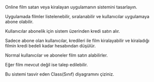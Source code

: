 Online film satan veya kiralayan uygulamanın sistemini tasarlayın.

Uygulamada filmler listelenebilir, sıralanabilir ve kullanıcılar uygulamaya abone olabilir.

Kullanıcılar abonelik için sistem üzerinden kredi satın alır.

Sadece abone olan kullanıcılar, kredileri ile film kiralayabilir ve kiraladığı filmin kredi bedeli kadar hesabından düşülür.

Normal kullanıcılar ve aboneler film satın alabilirler.

Eğer film mevcut değil ise talep edilebilir.

Bu sistemi tasvir eden Class(Sınıf) diyagramını çiziniz.
